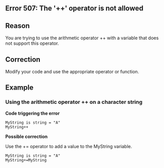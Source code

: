 
## Error 507: The '++' operator is not allowed
			



<a name="NOTE1"></a>
<a name="NOTE1_1"></a>


## Reason
<a name="reason_ELTTEXTE000083"></a>
You are trying to use the arithmetic operator ++ with a variable that does not support this operator.

<a name="NOTE2"></a>
<a name="NOTE2_1"></a>


## Correction
<a name="correction_ELTTEXTE000107"></a>
Modify your code and use the appropriate operator or function.

<a name="NOTE3"></a>
<a name="NOTE3_1"></a>


## Example
<a name="example_ELTTEXTE000131"></a>


### Using the arithmetic operator ++ on a character string
<a name="using_the_arithmetic_operator_character_string_ELTPARAGRAPHE000025"></a>

**Code triggering the error** 


```wl
MyString is string = "A"
MyString++
```




**Possible correction**

Use the += operator to add a value to the MyString variable.


```wl
MyString is string = "A"
MyString+=MyString
```



